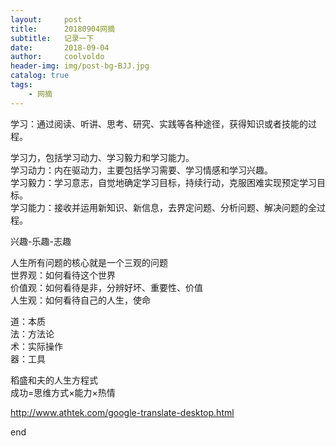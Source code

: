 ```yaml
---
layout:     post
title:      20180904网摘
subtitle:   记录一下
date:       2018-09-04
author:     coolvoldo
header-img: img/post-bg-BJJ.jpg
catalog: true
tags:
    - 网摘 
---
```



学习：通过阅读、听讲、思考、研究、实践等各种途径，获得知识或者技能的过程。

学习力，包括学习动力、学习毅力和学习能力。  
学习动力：内在驱动力，主要包括学习需要、学习情感和学习兴趣。  
学习毅力：学习意志，自觉地确定学习目标，持续行动，克服困难实现预定学习目标。  
学习能力：接收并运用新知识、新信息，去界定问题、分析问题、解决问题的全过程。

兴趣-乐趣-志趣

人生所有问题的核心就是一个三观的问题  
世界观：如何看待这个世界  
价值观：如何看待是非，分辨好坏、重要性、价值  
人生观：如何看待自己的人生，使命  

道：本质  
法：方法论  
术：实际操作  
器：工具  

稻盛和夫的人生方程式  
成功=思维方式×能力×热情  

http://www.athtek.com/google-translate-desktop.html 





end
